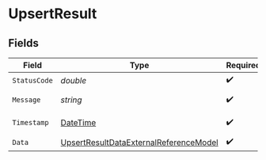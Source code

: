 # UpsertResult


## Fields

| Field                                                                                                       | Type                                                                                                        | Required                                                                                                    | Description                                                                                                 | Example                                                                                                     |
| ----------------------------------------------------------------------------------------------------------- | ----------------------------------------------------------------------------------------------------------- | ----------------------------------------------------------------------------------------------------------- | ----------------------------------------------------------------------------------------------------------- | ----------------------------------------------------------------------------------------------------------- |
| `StatusCode`                                                                                                | *double*                                                                                                    | :heavy_check_mark:                                                                                          | N/A                                                                                                         | 201                                                                                                         |
| `Message`                                                                                                   | *string*                                                                                                    | :heavy_check_mark:                                                                                          | N/A                                                                                                         | Record created successfully.                                                                                |
| `Timestamp`                                                                                                 | [DateTime](https://learn.microsoft.com/en-us/dotnet/api/system.datetime?view=net-5.0)                       | :heavy_check_mark:                                                                                          | N/A                                                                                                         | 2021-01-01T01:01:01.000Z                                                                                    |
| `Data`                                                                                                      | [UpsertResultDataExternalReferenceModel](../../Models/Components/UpsertResultDataExternalReferenceModel.md) | :heavy_check_mark:                                                                                          | N/A                                                                                                         |                                                                                                             |
